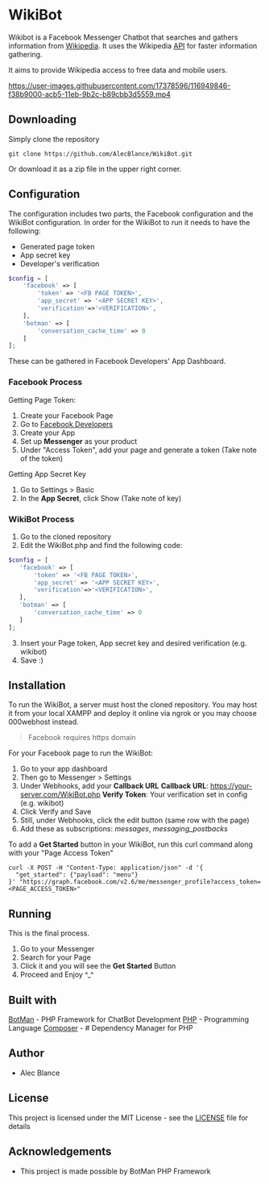 # WikiBot

Wikibot is a Facebook Messenger Chatbot that searches and gathers information from [Wikipedia](https://en.wikipedia.org/). It uses the Wikipedia [API](https://www.mediawiki.org/wiki/API:Main_page) for faster information gathering.

It aims to provide Wikipedia access to free data and mobile users.

https://user-images.githubusercontent.com/17378596/116949846-f38b9000-acb5-11eb-9b2c-b89cbb3d5559.mp4

## Downloading
Simply clone the repository

    git clone https://github.com/AlecBlance/WikiBot.git

Or download it as a zip file in the upper right corner.


## Configuration
The configuration includes two parts, the Facebook configuration and the WikiBot configuration. In order for the WikiBot to run it needs to have the following:
* Generated page token
* App secret key
* Developer's verification
```php
$config = [
    'facebook' => [
        'token' => '<FB PAGE TOKEN>',
        'app_secret' => '<APP SECRET KEY>',
        'verification'=>'<VERIFICATION>',
    ],
    'botman' => [
        'conversation_cache_time' => 0
    ]
];
```
These can be gathered in Facebook Developers' App Dashboard.
### Facebook Process
Getting Page Token:
 1. Create your Facebook Page
 2. Go to [Facebook Developers](https://developers.facebook.com/)
 3. Create your App
 4. Set up **Messenger** as your product
 5. Under "Access Token", add your page and generate a token (Take note of the token)

Getting App Secret Key

 1. Go to Settings > Basic
 2. In the **App Secret**, click Show (Take note of key)

### WikiBot Process

 1. Go to the cloned repository 
 2. Edit the WikiBot.php and find the following code:
 ```php
$config = [
    'facebook' => [
        'token' => '<FB PAGE TOKEN>',
        'app_secret' => '<APP SECRET KEY>',
        'verification'=>'<VERIFICATION>',
    ],
    'botman' => [
        'conversation_cache_time' => 0
    ]
];
```
 3. Insert your Page token, App secret key and desired verification (e.g. wikibot)
 4. Save  :)

## Installation
To run the WikiBot, a server must host the cloned repository. You may host it from your local XAMPP and deploy it online via ngrok or you may choose 000webhost instead.

> Facebook requires https domain

For your Facebook page to run the WikiBot:

 1. Go to your app dashboard
 2. Then go to Messenger > Settings
 3. Under Webhooks, add your **Callback URL**
     **Callback URL**: https://your-server.com/WikiBot.php
     **Verify Token**:  Your verification set in config (e.g. wikibot)
 4. Click Verify and Save
 5. Still, under Webhooks, click the edit button (same row with the page)
 6. Add these as subscriptions: *messages*, *messaging_postbacks*
 

To add a **Get Started** button in your WikiBot, run this curl command along with your "Page Access Token"

```
curl -X POST -H "Content-Type: application/json" -d '{
  "get_started": {"payload": "menu"}
}' "https://graph.facebook.com/v2.6/me/messenger_profile?access_token=<PAGE_ACCESS_TOKEN>"
```
## Running
This is the final process. 

 1. Go to your Messenger
 2. Search for your Page
 3. Click it and you will see the **Get Started** Button 
 4. Proceed and Enjoy \^_^

## Built with
[BotMan](https://botman.io/) - PHP Framework for ChatBot Development
[PHP](https://www.php.net/) - Programming Language
[Composer](https://getcomposer.org/) - # Dependency Manager for PHP

## Author

 - Alec Blance 
## License
This project is licensed under the MIT License - see the [LICENSE](LICENSE) file for details
## Acknowledgements
 - This project is made possible by BotMan PHP Framework


